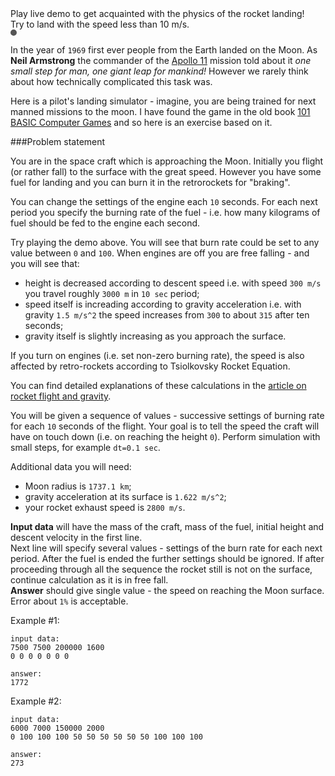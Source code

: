<div class="centered">
	<div class="strong hint">Play live demo to get acquainted with the physics of the rocket landing!</div>
	<div class="strong hint">Try to land with the speed less than 10 m/s.</div>
	<div style="display:inline-block;border: 5px solid #555; border-radius: 5px;">
		<div id="terminal"></div>
	</div>
</div>

In the year of `1969` first ever people from the Earth landed on the Moon. As **Neil Armstrong** the commander of the
[Apollo 11](http://en.wikipedia.org/wiki/Apollo_11#Lunar_descent) mission told about it _one small step for man,
one giant leap for mankind!_ However we rarely think about how technically complicated this task was.

Here is a pilot's landing simulator - imagine, you are being trained for next manned missions to the moon. I have found
the game in the old book [101 BASIC Computer Games](http://en.wikipedia.org/wiki/BASIC_Computer_Games) and so here is
an exercise based on it.

###Problem statement

You are in the space craft which is approaching the Moon. Initially you flight (or rather fall) to the surface with the
great speed. However you have some fuel for landing and you can burn it in the retrorockets for "braking".

You can change the settings of the engine each `10` seconds. For each next period you specify the burning rate of the
fuel - i.e. how many kilograms of fuel should be fed to the engine each second.

Try playing the demo above. You will see that burn rate could be set to any value between `0` and `100`. When engines
are off you are free falling - and you will see that:

- height is decreased according to descent speed 
	i.e. with speed `300 m/s` you travel roughly `3000 m` in `10 sec` period;
- speed itself is increading according to gravity acceleration
	i.e. with gravity `1.5 m/s^2` the speed increases from `300` to about `315` after ten seconds;
- gravity itself is slightly increasing as you approach the surface.

If you turn on engines (i.e. set non-zero burning rate), the speed is also affected by retro-rockets according to
Tsiolkovsky Rocket Equation.

You can find detailed explanations of these calculations in the
[article on rocket flight and gravity](../wiki/rocket-equation-and-gravity).

You will be given a sequence of values - successive settings of burning rate for each `10` seconds of the flight. Your
goal is to tell the speed the craft will have on touch down (i.e. on reaching the height `0`). Perform simulation with
small steps, for example `dt=0.1 sec`.

Additional data you will need:

- Moon radius is `1737.1 km`;
- gravity acceleration at its surface is `1.622 m/s^2`;
- your rocket exhaust speed is `2800 m/s`.

**Input data** will have the mass of the craft, mass of the fuel, initial height and descent velocity in the first line.  
Next line will specify several values - settings of the burn rate for each next period. After the fuel is ended the
further settings should be ignored. If after proceeding through all the sequence the rocket still is not on the
surface, continue calculation as it is in free fall.  
**Answer** should give single value - the speed on reaching the Moon surface. Error about `1%` is acceptable.

Example #1:

    input data:
	7500 7500 200000 1600
	0 0 0 0 0 0 0
	
	answer:
	1772

Example #2:

    input data:
	6000 7000 150000 2000
	0 100 100 100 50 50 50 50 50 50 100 100 100
	
	answer:
	273

<script src="http://codeabbey.github.io/safe-landing/jsmonoterm.js"></script>
<script src="http://codeabbey.github.io/safe-landing/rocket.js"></script>
